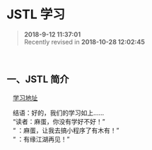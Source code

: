 JSTL 学习
===

>  **2018-9-12 11:37:01**  
> Recently revised in **2018-10-28 12:02:45**

<br>

## 一、JSTL 简介
&emsp;[学习地址](https://www.runoob.com/jsp/jsp-jstl.html)

&emsp;结语：好的，我们的学习如上……  
&emsp;“读者：麻蛋，你没有学好不好！”  
&emsp;“ ：麻蛋，让我去搞小程序了有木有！”  
&emsp;“ ：有缘江湖再见！”

<br>

 
